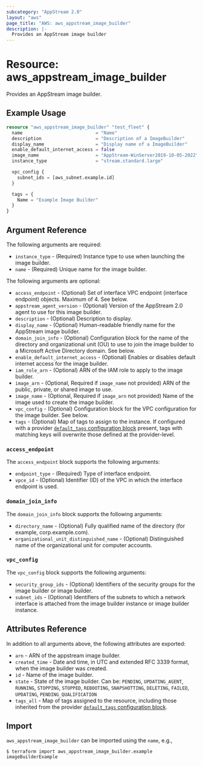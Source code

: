 ```yaml
---
subcategory: "AppStream 2.0"
layout: "aws"
page_title: "AWS: aws_appstream_image_builder"
description: |-
  Provides an AppStream image builder
---
```


# Resource: aws_appstream_image_builder

Provides an AppStream image builder.

## Example Usage

```terraform
resource "aws_appstream_image_builder" "test_fleet" {
  name                           = "Name"
  description                    = "Description of a ImageBuilder"
  display_name                   = "Display name of a ImageBuilder"
  enable_default_internet_access = false
  image_name                     = "AppStream-WinServer2019-10-05-2022"
  instance_type                  = "stream.standard.large"

  vpc_config {
    subnet_ids = [aws_subnet.example.id]
  }

  tags = {
    Name = "Example Image Builder"
  }
}
```

## Argument Reference

The following arguments are required:

* `instance_type` - (Required) Instance type to use when launching the image builder.
* `name` - (Required) Unique name for the image builder.

The following arguments are optional:

* `access_endpoint` - (Optional) Set of interface VPC endpoint (interface endpoint) objects. Maximum of 4. See below.
* `appstream_agent_version` - (Optional) Version of the AppStream 2.0 agent to use for this image builder.
* `description` - (Optional) Description to display.
* `display_name` - (Optional) Human-readable friendly name for the AppStream image builder.
* `domain_join_info` - (Optional) Configuration block for the name of the directory and organizational unit (OU) to use to join the image builder to a Microsoft Active Directory domain. See below.
* `enable_default_internet_access` - (Optional) Enables or disables default internet access for the image builder.
* `iam_role_arn` - (Optional) ARN of the IAM role to apply to the image builder.
* `image_arn` - (Optional, Required if `image_name` not provided) ARN of the public, private, or shared image to use.
* `image_name` - (Optional, Required if `image_arn` not provided) Name of the image used to create the image builder.
* `vpc_config` - (Optional) Configuration block for the VPC configuration for the image builder. See below.
* `tags` - (Optional) Map of tags to assign to the instance. If configured with a provider [`default_tags` configuration block](https://registry.terraform.io/providers/hashicorp/aws/latest/docs#default_tags-configuration-block) present, tags with matching keys will overwrite those defined at the provider-level.

### `access_endpoint`

The `access_endpoint` block supports the following arguments:

* `endpoint_type` - (Required) Type of interface endpoint.
* `vpce_id` - (Optional) Identifier (ID) of the VPC in which the interface endpoint is used.

### `domain_join_info`

The `domain_join_info` block supports the following arguments:

* `directory_name` - (Optional) Fully qualified name of the directory (for example, corp.example.com).
* `organizational_unit_distinguished_name` - (Optional) Distinguished name of the organizational unit for computer accounts.

### `vpc_config`

The `vpc_config` block supports the following arguments:

* `security_group_ids` - (Optional) Identifiers of the security groups for the image builder or image builder.
* `subnet_ids` - (Optional) Identifiers of the subnets to which a network interface is attached from the image builder instance or image builder instance.

## Attributes Reference

In addition to all arguments above, the following attributes are exported:

* `arn` - ARN of the appstream image builder.
* `created_time` -  Date and time, in UTC and extended RFC 3339 format, when the image builder was created.
* `id` - Name of the image builder.
* `state` - State of the image builder. Can be: `PENDING`, `UPDATING_AGENT`, `RUNNING`, `STOPPING`, `STOPPED`, `REBOOTING`, `SNAPSHOTTING`, `DELETING`, `FAILED`, `UPDATING`, `PENDING_QUALIFICATION`
* `tags_all` - Map of tags assigned to the resource, including those inherited from the provider [`default_tags` configuration block](https://registry.terraform.io/providers/hashicorp/aws/latest/docs#default_tags-configuration-block).

## Import

`aws_appstream_image_builder` can be imported using the `name`, e.g.,

```
$ terraform import aws_appstream_image_builder.example imageBuilderExample
```

<!-- cache-key: cdktf-0.17.0-pre.15 input-d757a28c60efd6e3b360d39da95724f5f219d13fb47d83cabf5d832a2fe0ff81 -->
